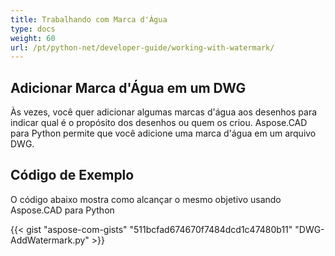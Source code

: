 ```yaml
---
title: Trabalhando com Marca d'Água
type: docs
weight: 60
url: /pt/python-net/developer-guide/working-with-watermark/
---
```


## **Adicionar Marca d'Água em um DWG**

Às vezes, você quer adicionar algumas marcas d'água aos desenhos para indicar qual é o propósito dos desenhos ou quem os criou. Aspose.CAD para Python permite que você adicione uma marca d'água em um arquivo DWG.

## Código de Exemplo

O código abaixo mostra como alcançar o mesmo objetivo usando Aspose.CAD para Python

{{< gist "aspose-com-gists" "511bcfad674670f7484dcd1c47480b11" "DWG-AddWatermark.py" >}}
